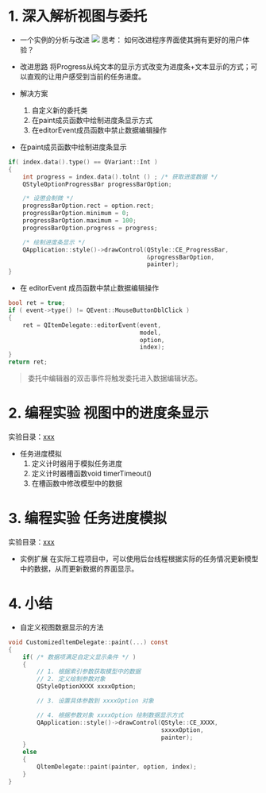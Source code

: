 # 1. 深入解析视图与委托
- 一个实例的分析与改进
    ![](_v_images_/.png)
    思考：
    如何改进程序界面使其拥有更好的用户体验？

- 改进思路
    将Progress从纯文本的显示方式改变为进度条+文本显示的方式；可以直观的让用户感受到当前的任务进度。

- 解决方案
    1. 自定义新的委托类
    2. 在paint成员函数中绘制进度条显示方式
    3. 在editorEvent成员函数中禁止数据编辑操作

- 在paint成员函数中绘制进度条显示

```c
if( index.data().type() == QVariant::Int )
{
    int progress = index.data().tolnt () ; /* 获取进度数据 */
    QStyleOptionProgressBar progressBarOption;

    /* 设懲会制微 */
    progressBarOption.rect = option.rect;
    progressBarOption.minimum = 0;
    progressBarOption.maximum = 100;
    progressBarOption.progress = progress;

    /* 绘制进度条显示 */
    QApplication::style()->drawControl(QStyle::CE_ProgressBar,
                                       &progressBarOption,
                                       painter);
}
```

- 在 editorEvent 成员函数中禁止数据编辑操作

```c
bool ret = true;
if ( event->type() != QEvent::MouseButtonDblClick )
{
    ret = QItemDelegate::editorEvent(event,
                                     model,
                                     option,
                                     index);
}
return ret;
```
> 委托中编辑器的双击事件将触发委托进入数据编辑状态。

# 2. 编程实验 视图中的进度条显示
实验目录：[xxx](vx_attachments\xxx)

- 任务进度模拟
    1. 定义计时器用于模拟任务进度
    2. 定义计时器槽函数void timerTimeout()
    3. 在槽函数中修改模型中的数据

# 3. 编程实验 任务进度模拟
实验目录：[xxx](vx_attachments\xxx)

- 实例扩展
    在实际工程项目中，可以使用后台线程根据实际的任务情况更新模型中的数据，从而更新数据的界面显示。

# 4. 小结
- 自定义视图数据显示的方法

```c
void CustomizedltemDelegate::paint(...) const
{
    if( /* 数据项满足自定义显示条件 */ )
    {
        // 1. 根据索引参数获取模型中的数据
        // 2. 定义绘制参数对象
        QStyleOptionXXXX xxxxOption;

        // 3. 设置具体参数到 xxxxOption 对象

        // 4. 根据参数对象 xxxxOption 绘制数据显示方式
        QApplication::style()->drawControl(QStyle::CE_XXXX,
                                           sxxxxOption,
                                           painter);
    }
    else
    {
        QltemDelegate::paint(painter, option, index);
    }
}
```

